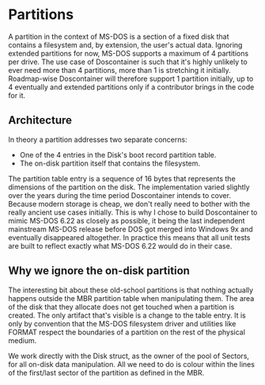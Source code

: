 # Partitions

A partition in the context of MS-DOS is a section of a fixed disk that contains a filesystem and, by extension, the user's actual data. Ignoring extended partitions for now, MS-DOS supports a maximum of 4 partitions per drive. The use case of Doscontainer is such that it's highly unlikely to ever need more than 4 partitions, more than 1 is stretching it initially. Roadmap-wise Doscontainer will therefore support 1 partition initially, up to 4 eventually and extended partitions only if a contributor brings in the code for it.

## Architecture

In theory a partition addresses two separate concerns:

- One of the 4 entries in the Disk's boot record partition table.
- The on-disk partition itself that contains the filesystem.

The partition table entry is a sequence of 16 bytes that represents the dimensions of the partition on the disk. The implementation varied slightly over the years during the time period Doscontainer intends to cover. Because modern storage is cheap, we don't really need to bother with the really ancient use cases initially. This is why I chose to build Doscontainer to mimic MS-DOS 6.22 as closely as possible, it being the last independent mainstream MS-DOS release before DOS got merged into Windows 9x and eventually disappeared altogether. In practice this means that all unit tests are built to reflect exactly what MS-DOS 6.22 would do in their case.

## Why we ignore the on-disk partition

The interesting bit about these old-school partitions is that nothing actually happens outside the MBR partition table when manipulating them. The area of the disk that they allocate does not get touched when a partition is created. The only artifact that's visible is a change to the table entry. It is only by convention that the MS-DOS filesystem driver and utilities like FORMAT respect the boundaries of a partition on the rest of the physical medium.

We work directly with the Disk struct, as the owner of the pool of Sectors, for all on-disk data manipulation. All we need to do is colour within the lines of the first/last sector of the partition as defined in the MBR.
